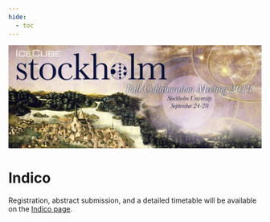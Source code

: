 ```yaml
---
hide:
  - toc
---
```


![2018 Fall Collaboration Meeting](Stockholm_2018Collab_Web.jpg)



# Indico

Registration, abstract submission, and a detailed timetable will be available on the [Indico page](https://events.icecube.wisc.edu/conferenceDisplay.py?confId=102).
